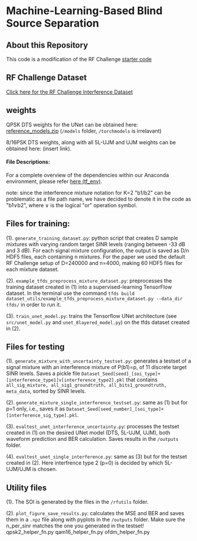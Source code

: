 # Machine-Learning-Based Blind Source Separation

## About this Repository


This code is a modification of the RF Challenge [starter code](https://github.com/RFChallenge/icassp2024rfchallenge)

## RF Challenge Dataset

[Click here for the RF Challenge Interference Dataset](https://www.dropbox.com/scl/fi/zlvgxlhp8het8j8swchgg/dataset.zip?rlkey=4rrm2eyvjgi155ceg8gxb5fc4&dl=0)


## weights
QPSK DTS weights for the UNet can be obtained here: [reference_models.zip](https://www.dropbox.com/scl/fi/890vztq67krephwyr0whb/reference_models.zip?rlkey=6yct3w8rx183f0l3ok2my6rej&dl=0)
(`/models` folder, `/torchmodels` is irrelavant)

8/16PSK DTS weights, along with all 5L-UJM and UJM weights can be obtained here: (insert link).

#### File Descriptions:

For a complete overview of the dependencies within our Anaconda environment, please refer [here (tf_env)](https://github.com/amirweiss15/ICC2026_dts_vs_ujm/blob/main/tf_env.yml). 

note: since the interference mixture notation for K=2 "b1/b2" can be problematic as a file path name, we have decided to denote it in the code as "b1∨b2", where ∨ is the logical "or" operation symbol.

## Files for training:

(1). `generate_training_dataset.py`: python script that creates D sample mixtures with varying random target SINR levels (ranging between -33 dB and 3 dB). For each signal mixture configuration, the output is saved as D/n HDF5 files, each containing n mixtures. For the paper we used the default RF Challenge setup of D=240000 and n=4000, making 60 HDF5 files for each mixture dataset.

(2). `example_tfds_preprocess_mixture_dataset.py`: preprocesses the training dataset created in (1) into a supervised-learning TensorFlow dataset. In the terminal use the command `tfds build dataset_utils/example_tfds_preprocess_mixture_dataset.py --data_dir tfds/` in order to run it.

(3). `train_unet_model.py`: trains the Tensorflow UNet architecture (see `src/unet_model.py` and `unet_8layered_model.py`) on the tfds dataset created in (2).

## Files for testing
(1). `generate_mixture_with_uncertainty_testset.py`: generates a testset of a signal mixture with an interference mixture of P(b1)=p, of 11 discrete target SINR levels. Saves a pickle file `Dataset_Seed[seed]_[soi_type]+[interference_type1]∨[interference_type2].pkl` that contains `all_sig_mixture, all_sig1_groundtruth, all_bits1_groundtruth, meta_data`, sorted by SINR levels.

(2). `generate_mixture_single_interference_testset.py`: same as (1) but for p=1 only, i.e., saves it as `Dataset_Seed[seed_number]_[soi_type]+[interference_sig_type].pkl`.

(3). `evaltest_unet_interference_uncertainty.py`: processes the testset created in (1) on the desired UNet model (DTS, 5L-UJM, UJM), both waveform prediction and BER calculation. Saves results in the `/outputs` folder.

(4). `evaltest_unet_single_interference.py`: same as (3) but for the testset created in (2). Here interfrence type 2 (p=0) is decided by which 5L-UJM/UJM is chosen.

## Utility files
(1). The SOI is generated by the files in the `/rfutils` folder.
   
(2). `plot_figure_save_results.py`: calculates the MSE and BER and saves them in a `.npz` file along with pyplots in the `/outputs` folder. Make sure the n_per_sinr matches the one you generated in the testset!
qpsk2_helper_fn.py
qam16_helper_fn.py
ofdm_helper_fn.py


